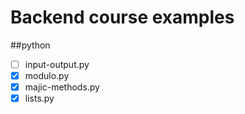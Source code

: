 # Backend course examples
##python
- [ ] input-output.py
- [x] modulo.py
- [x] majic-methods.py
- [x] lists.py